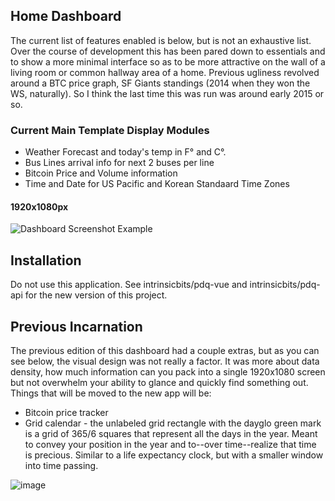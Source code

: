 ## Home Dashboard

The current list of features enabled is below, but is not an exhaustive list. Over the course of development this has been pared down to essentials and to show a more minimal interface so as to be more attractive on the wall of a living room or common hallway area of a home. Previous ugliness revolved around a BTC price graph, SF Giants standings (2014 when they won the WS, naturally). So I think the last time this was run was around early 2015 or so.

### Current Main Template Display Modules

- Weather Forecast and today's temp in F° and C°.
- Bus Lines arrival info for next 2 buses per line
- Bitcoin Price and Volume information
- Time and Date for US Pacific and Korean Standaard Time Zones

#### 1920x1080px
![Dashboard Screenshot Example](https://user-images.githubusercontent.com/67282/51047507-805a2f00-157d-11e9-85cd-6523ed69508d.png)

## Installation

Do not use this application. See intrinsicbits/pdq-vue and intrinsicbits/pdq-api for the new version of this project.

## Previous Incarnation

The previous edition of this dashboard had a couple extras, but as you can see below, the visual design was not really a factor. It was more about data density, how much information can you pack into a single 1920x1080 screen but not overwhelm your ability to glance and quickly find something out. Things that will be moved to the new app will be:

- Bitcoin price tracker
- Grid calendar - the unlabeled grid rectangle with the dayglo green mark is a grid of 365/6 squares that represent all the days in the year. Meant to convey your position in the year and to--over time--realize that time is precious. Similar to a life expectancy clock, but with a smaller window into time passing.


![image](https://user-images.githubusercontent.com/67282/51620007-5a6e4c00-1ee6-11e9-8f64-ed696af7911a.png)
